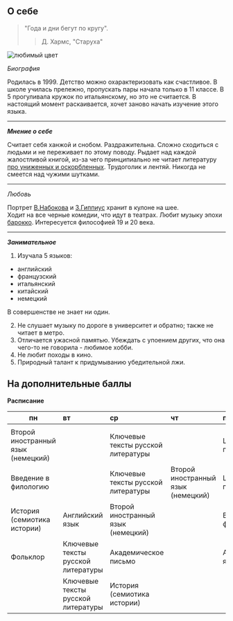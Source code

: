 
## О себе

> "Года и дни бегут по кругу". 
>>Д. Хармс, "Старуха"

![](http://xktattoo.ru/wp-content/uploads/2012/05/pink-salmon1.jpg "любимый цвет")

_Биография_ 

Родилась в 1999. Детство можно охарактеризовать как счастливое. В школе училась прележно, пропускать пары начала только в 11 классе. В 5 прогуливала кружок по итальянскому, но это не считается. В настоящий момент раскаивается, хочет заново начать изучение этого языка.

---
___Мнение о себе___

Считает себя ханжой и снобом. Раздражительна. Сложно сходиться с людьми и не переживает по этому поводу. Рыдает над каждой жалостливой книгой, из-за чего принципиально не читает литературу [про униженных и оскорбленных](https://ru.wikipedia.org/wiki/Униженные_и_оскорблённые "да, это отсылка"). Трудоголик и лентяй. Никогда не смеется над чужими шутками.

---
_Любовь_

Портрет [В.Набокова](https://ru.wikipedia.org/wiki/Набоков,_Владимир_Владимирович) и [З.Гиппиус](https://ru.wikipedia.org/wiki/Гиппиус,_Зинаида_Николаевна) хранит в кулоне на шее.   
Ходит на все черные комедии, что идут в театрах.
Любит музыку эпохи [барокко](https://ru.wikipedia.org/wiki/Заглавная_страница).
Интересуется философией 19 и 20 века.

---
___Занимательное___

1. Изучала 5 языков:
 - английский
 - французский
 - итальянский
 - китайский
 - немецкий
 
  В совершенстве не знает ни один.

2. Не слушает музыку по дороге в университет и обратно; также не читает в метро.
3. Отличается ужасной памятью. Убеждать с упоением других, что она чего-то не говорила - любимое хобби.
4. Не любит походы в кино.
5. Природный талант к придумыванию убедительной лжи.

## На дополнительные баллы
__Расписание__

пн|вт|ср|чт|пн
---|:---|:---|:---|:---
||||
Второй иностранный язык (немецкий)||Ключевые тексты русской литературы ||Цифровая грамотность
Введение в филологию ||Ключевые тексты русской литературы |Второй иностранный язык (немецкий)|Цифровая грамотность
История (семиотика истории) |Английский язык|Второй иностранный язык (немецкий)||Введение в филологию
Фольклор|Ключевые тексты русской литературы |Академическое письмо||Английский язык 
||Ключевые тексты русской литературы |История (семиотика истории)||
